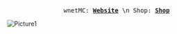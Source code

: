 <p align="center">
  <samp>
    wnetMC:
    <b><a href="https://wnetmc.github.io">Website</a></b> \n
    Shop:
    <b><a href="https://wnet.sellix.io/">Shop</a></b>
</samp><br>

![Picture1](https://i.ibb.co/ccwMc7K/bg-2.png)

</p>
